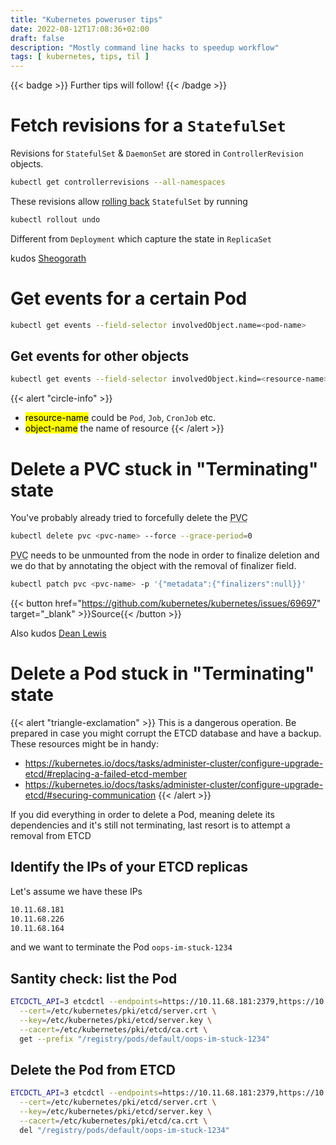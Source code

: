```yaml
---
title: "Kubernetes poweruser tips"
date: 2022-08-12T17:08:36+02:00
draft: false
description: "Mostly command line hacks to speedup workflow"
tags: [ kubernetes, tips, til ]
---
```


{{< badge >}}
Further tips will follow!
{{< /badge >}}

# Fetch revisions for a `StatefulSet`

Revisions for `StatefulSet` & `DaemonSet` are stored in `ControllerRevision`
objects.

```sh
kubectl get controllerrevisions --all-namespaces
```

These revisions allow [rolling back][1] `StatefulSet` by running

```sh
kubectl rollout undo
```

Different from `Deployment` which capture the state in `ReplicaSet`

kudos [Sheogorath](https://shivering-isles.com/til/2024/01/statefulset-revisions)

# Get events for a certain Pod

```sh
kubectl get events --field-selector involvedObject.name=<pod-name>
```

## Get events for other objects

```sh
kubectl get events --field-selector involvedObject.kind=<resource-name>,involvedObject.name=<object-name>
```

{{< alert "circle-info" >}}
* <mark>resource-name</mark> could be `Pod`, `Job`, `CronJob` etc.
* <mark>object-name</mark> the name of resource
{{< /alert >}}

# Delete a PVC stuck in "Terminating" state

You've probably already tried to forcefully delete the <abbr title="Persistent Volume Claim">PVC</abbr>

```sh
kubectl delete pvc <pvc-name> --force --grace-period=0
```

<abbr title="Persistent Volume Claim">PVC</abbr> needs to be unmounted from the
node in order to finalize deletion and we do that by annotating the object with
the removal of finalizer field.

```sh
kubectl patch pvc <pvc-name> -p '{"metadata":{"finalizers":null}}'
```

{{< button href="https://github.com/kubernetes/kubernetes/issues/69697" target="_blank" >}}Source{{< /button >}}

Also kudos [Dean Lewis](https://veducate.co.uk/kubernetes-pvc-terminating/)

# Delete a Pod stuck in "Terminating" state

{{< alert "triangle-exclamation" >}}
This is a dangerous operation. Be prepared in case you might corrupt the ETCD
database and have a backup. These resources might be in handy:
- https://kubernetes.io/docs/tasks/administer-cluster/configure-upgrade-etcd/#replacing-a-failed-etcd-member
- https://kubernetes.io/docs/tasks/administer-cluster/configure-upgrade-etcd/#securing-communication
{{< /alert >}}


If you did everything in order to delete a Pod, meaning delete its dependencies
and it's still not terminating, last resort is to attempt a removal from ETCD

## Identify the IPs of your ETCD replicas

Let's assume we have these IPs

```sh
10.11.68.181
10.11.68.226
10.11.68.164
```

and we want to terminate the Pod `oops-im-stuck-1234`

## Santity check: list the Pod

```sh
ETCDCTL_API=3 etcdctl --endpoints=https://10.11.68.181:2379,https://10.11.68.226:2379,https://10.11.68.164:2379 \
  --cert=/etc/kubernetes/pki/etcd/server.crt \
  --key=/etc/kubernetes/pki/etcd/server.key \
  --cacert=/etc/kubernetes/pki/etcd/ca.crt \
  get --prefix "/registry/pods/default/oops-im-stuck-1234"
```

## Delete the Pod from ETCD

```sh
ETCDCTL_API=3 etcdctl --endpoints=https://10.11.68.181:2379,https://10.11.68.226:2379,https://10.11.68.164:2379 \
  --cert=/etc/kubernetes/pki/etcd/server.crt \
  --key=/etc/kubernetes/pki/etcd/server.key \
  --cacert=/etc/kubernetes/pki/etcd/ca.crt \
  del "/registry/pods/default/oops-im-stuck-1234"
```

[1]: https://kubernetes.io/docs/reference/generated/kubectl/kubectl-commands#-em-undo-em-

